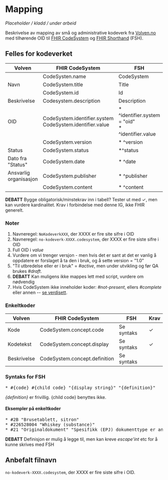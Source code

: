 # Mapping

*Placeholder / kladd / under arbeid*

Beskrivelse av mapping av små og administrative kodeverk fra [Volven.no](https://volven.no) med tilhørende OID til [FHIR CodeSystem](https://www.hl7.org/fhir/codesystem.html) og [FHIR Shorthand](http://hl7.org/fhir/uv/shorthand/) (FSH). 

## Felles for kodeverket

| Volven        | FHIR CodeSystem | FSH | Note | Krav |
| ------------- | ------------- | ---------|---|---|
| | CodeSysten.name | CodeSystem | 1 | ✓ |
| Navn | CodeSystem.title | Title | | ✓ |
| | CodeSystem.id | Id | 2 | ✓ |
| Beskrivelse | Codesystem.description | Description | | |
| OID | CodeSystem.identifier.system<br/>CodeSystem.identifier.value | * ^identifier.system = "oid"<br/>* ^identifier.value | 3 | ✓ |
| | CodeSystem.version | * ^version | 4 | |
| Status | CodeSystem.status | *^status | 5 | ✓ |
| Dato fra "Status" | CodeSystem.date | * ^date | 6 | |
| Ansvarlig organisasjon | CodeSystem.publisher | * ^publisher | | |
| | CodeSystem.content | * ^content | 7 | ✓ |

**DEBATT** Bygge obligatorisk/minstekrav inn i tabell? Tester ut med  ✓, men kan vurdere kardinalitet. Krav i forbindelse med denne IG, ikke FHIR generelt. 

### Noter

1. Navneregel: ```NoKodeverkXXX```, der XXXX er fire site sifre i OID
2. Navneregel: ```no-kodeverk-XXXX.codesystem```, der XXXX er fire siste sifre i OID
3. Full OID i *value*
4. Vurdere om vi trenger versjon - men hvis det er sant at det er vanlig å oppdatere er forslaget å ta den i bruk, og å sette version = "1.0"
5. "Til utbredelse eller er i bruk" = *#active*, men under utvikling og før QA brukes *#draft*. 
6. **DEBATT** Kan muligens ikke mappes lett med script, vurdere om nødvendig
7. Hvis CodeSystem ikke inneholder koder: *#not-present*, ellers *#complete* eller annen -- [se verdisett](https://www.hl7.org/fhir/valueset-codesystem-content-mode.html).


### Enkeltkoder

| Volven        | FHIR CodeSystem | FSH | Krav |
| ------------- | ------------- | ---------|---|
| Kode | CodeSystem.concept.code | Se syntaks | ✓ |
| Kodetekst | CodeSystem.concept.display | Se syntaks | ✓ |
| Beskrivelse | CodeSystem.concept.definition | Se syntaks |

### Syntaks for FSH

<pre>* #{code} #{child code} "{display string}" "{definition}"</pre>

*{definition}* er frivillig. {child code} benyttes ikke. 

#### Eksempler på enkeltkoder

<pre>
* #2B "Brusetablett, sitron"
* #226528004 "Whiskey (substance)"
* #21 "Originaldokument" "Spesifikk (EPJ) dokumenttype er angitt. Alle dokumenter av denne type skal automatisk inkluderes som "Originaldokument""
</pre>

**DEBATT** Definisjon er mulig å legge til, men kan kreve *escape'int* etc for å kunne skrives med FSH

## Anbefalt filnavn

```no-kodeverk-XXXX.codesystem```, der XXXX er fire siste sifre i OID.
